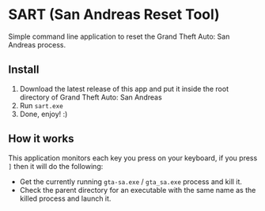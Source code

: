 # SART (San Andreas Reset Tool)
Simple command line application to reset the Grand Theft Auto: San Andreas process.

## Install
1. Download the latest release of this app and put it inside the root directory of Grand Theft Auto: San Andreas
2. Run `sart.exe`
3. Done, enjoy! :)

## How it works
This application monitors each key you press on your keyboard, if you press `]` then it will do the following:

- Get the currently running `gta-sa.exe` / `gta_sa.exe` process and kill it.
- Check the parent directory for an executable with the same name as the killed process and launch it.